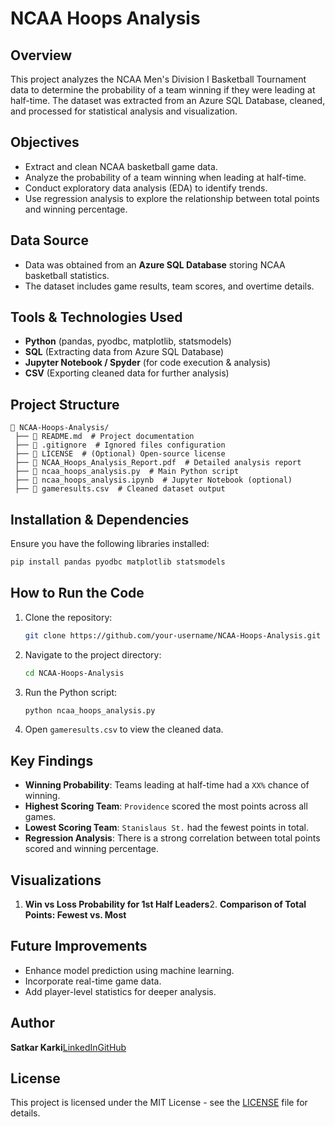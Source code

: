 # NCAA Hoops Analysis

## Overview

This project analyzes the NCAA Men's Division I Basketball Tournament data to determine the probability of a team winning if they were leading at half-time. The dataset was extracted from an Azure SQL Database, cleaned, and processed for statistical analysis and visualization.

## Objectives

- Extract and clean NCAA basketball game data.
- Analyze the probability of a team winning when leading at half-time.
- Conduct exploratory data analysis (EDA) to identify trends.
- Use regression analysis to explore the relationship between total points and winning percentage.

## Data Source

- Data was obtained from an **Azure SQL Database** storing NCAA basketball statistics.
- The dataset includes game results, team scores, and overtime details.

## Tools & Technologies Used

- **Python** (pandas, pyodbc, matplotlib, statsmodels)
- **SQL** (Extracting data from Azure SQL Database)
- **Jupyter Notebook / Spyder** (for code execution & analysis)
- **CSV** (Exporting cleaned data for further analysis)

## Project Structure

```
📂 NCAA-Hoops-Analysis/
 ├── 📜 README.md  # Project documentation
 ├── 📜 .gitignore  # Ignored files configuration
 ├── 📜 LICENSE  # (Optional) Open-source license
 ├── 📜 NCAA_Hoops_Analysis_Report.pdf  # Detailed analysis report
 ├── 📜 ncaa_hoops_analysis.py  # Main Python script
 ├── 📜 ncaa_hoops_analysis.ipynb  # Jupyter Notebook (optional)
 ├── 📜 gameresults.csv  # Cleaned dataset output
```

## Installation & Dependencies

Ensure you have the following libraries installed:

```bash
pip install pandas pyodbc matplotlib statsmodels
```

## How to Run the Code

1. Clone the repository:
   ```bash
   git clone https://github.com/your-username/NCAA-Hoops-Analysis.git
   ```
2. Navigate to the project directory:
   ```bash
   cd NCAA-Hoops-Analysis
   ```
3. Run the Python script:
   ```bash
   python ncaa_hoops_analysis.py
   ```
4. Open `gameresults.csv` to view the cleaned data.

## Key Findings

- **Winning Probability**: Teams leading at half-time had a `XX%` chance of winning.
- **Highest Scoring Team**: `Providence` scored the most points across all games.
- **Lowest Scoring Team**: `Stanislaus St.` had the fewest points in total.
- **Regression Analysis**: There is a strong correlation between total points scored and winning percentage.

## Visualizations

1. **Win vs Loss Probability for 1st Half Leaders**2. **Comparison of Total Points: Fewest vs. Most**
## Future Improvements

- Enhance model prediction using machine learning.
- Incorporate real-time game data.
- Add player-level statistics for deeper analysis.

## Author

**Satkar Karki**[LinkedIn](https://www.linkedin.com/in/satkarkarki)[GitHub](https://github.com/satkar605)

## License

This project is licensed under the MIT License - see the [LICENSE](LICENSE) file for details.
